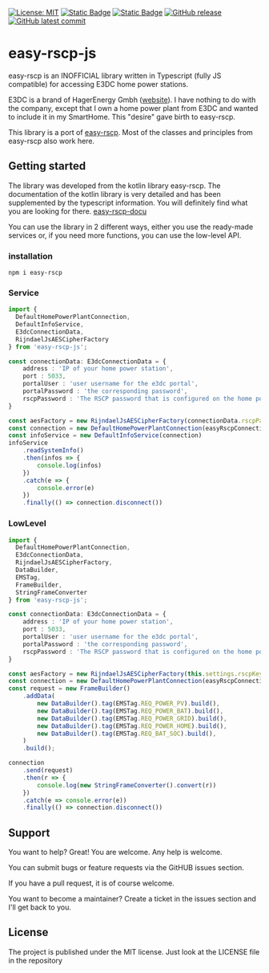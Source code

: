 [![License: MIT](https://img.shields.io/badge/License-MIT-yellow.svg)](https://opensource.org/licenses/MIT)
[![Static Badge](https://img.shields.io/badge/Lang-TypeScript-blue?logo=typescript)](https://www.typescriptlang.org/)
[![Static Badge](https://img.shields.io/badge/npm-CD3738?logo=npm&logoColor=white)](https://www.npmjs.com/package/easy-rscp)
[![GitHub release](https://img.shields.io/github/release/jnk-cons/easy-rscp-js.svg)](https://github.com/jnk-cons/easy-rscp-js/releases)
[![GitHub latest commit](https://badgen.net/github/last-commit/jnk-cons/easy-rscp-js)](https://GitHub.com/jnk-cons/easy-rscp-js/commit/)

# easy-rscp-js

easy-rscp is an INOFFICIAL library written in Typescript (fully JS compatible) for accessing E3DC home power stations.

E3DC is a brand of HagerEnergy Gmbh ([website](https://www.e3dc.com/)). I have nothing to do with the company, except that I own a home power plant from E3DC and wanted to include it in my SmartHome. This "desire" gave birth to easy-rscp.

This library is a port of [easy-rscp](https://github.com/jnk-cons/easy-rscp). Most of the classes and principles from easy-rscp also work here.

## Getting started

The library was developed from the kotlin library easy-rscp. The documentation of the kotlin library is very detailed and has been supplemented by the typescript information. You will definitely find what you are looking for there. [easy-rscp-docu](https://jnk-cons.github.io/easy-rscp/)

You can use the library in 2 different ways, either you use the ready-made services or, if you need more
functions, you can use the low-level API.

### installation

```shell
npm i easy-rscp
```

### Service

```typescript
import {
  DefaultHomePowerPlantConnection,
  DefaultInfoService,
  E3dcConnectionData,
  RijndaelJsAESCipherFactory
} from 'easy-rscp-js';

const connectionData: E3dcConnectionData = {
    address : 'IP of your home power station',
    port : 5033,
    portalUser : 'user username for the e3dc portal',
    portalPassword : 'the corresponding password',
    rscpPassword : 'The RSCP password that is configured on the home power station'
}

const aesFactory = new RijndaelJsAESCipherFactory(connectionData.rscpPassword)
const connection = new DefaultHomePowerPlantConnection(easyRscpConnectionData, aesFactory)
const infoService = new DefaultInfoService(connection)
infoService
    .readSystemInfo()
    .then(infos => {
        console.log(infos)
    })
    .catch(e => {
        console.error(e)
    })
    .finally(() => connection.disconnect())
```

### LowLevel

```typescript
import {
  DefaultHomePowerPlantConnection,
  E3dcConnectionData,
  RijndaelJsAESCipherFactory,
  DataBuilder,
  EMSTag,
  FrameBuilder,
  StringFrameConverter
} from 'easy-rscp-js';

const connectionData: E3dcConnectionData = {
    address : 'IP of your home power station',
    port : 5033,
    portalUser : 'user username for the e3dc portal',
    portalPassword : 'the corresponding password',
    rscpPassword : 'The RSCP password that is configured on the home power station'
}

const aesFactory = new RijndaelJsAESCipherFactory(this.settings.rscpKey)
const connection = new DefaultHomePowerPlantConnection(easyRscpConnectionData, aesFactory)
const request = new FrameBuilder()
    .addData(
        new DataBuilder().tag(EMSTag.REQ_POWER_PV).build(),
        new DataBuilder().tag(EMSTag.REQ_POWER_BAT).build(),
        new DataBuilder().tag(EMSTag.REQ_POWER_GRID).build(),
        new DataBuilder().tag(EMSTag.REQ_POWER_HOME).build(),
        new DataBuilder().tag(EMSTag.REQ_BAT_SOC).build(),
    )
    .build();

connection
    .send(request)
    .then(r => {
        console.log(new StringFrameConverter().convert(r))
    })
    .catch(e => console.error(e))
    .finally(() => connection.disconnect())
```

## Support
You want to help? Great! You are welcome. Any help is welcome.

You can submit bugs or feature requests via the GitHUB issues section.

If you have a pull request, it is of course welcome.

You want to become a maintainer? Create a ticket in the issues section and I'll get back to you.

## License
The project is published under the MIT license. Just look at the LICENSE file in the repository
